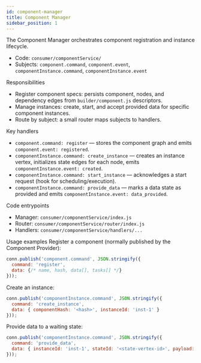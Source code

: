 ```yaml
---
id: component-manager
title: Component Manager
sidebar_position: 1
---
```


The Component Manager orchestrates component registration and instance lifecycle.

- Code: `consumer/componentService/`
- Subjects: `component.command`, `component.event`, `componentInstance.command`, `componentInstance.event`

Responsibilities
- Register component specs: persists component, nodes, and dependency edges from `builder/component.js` descriptors.
- Manage instances: create, start, and accept provided data for specific component instances.
- Route by subject: a small router maps subjects to handlers.

Key handlers
- `component.command: register` — stores the component graph and emits `component.event: registered`.
- `componentInstance.command: create_instance` — creates an instance vertex, initializes state edges for each node, emits `componentInstance.event: created`.
- `componentInstance.command: start_instance` — acknowledges a start request (hook for scheduling/execution).
- `componentInstance.command: provide_data` — marks a data state as provided and emits `componentInstance.event: data_provided`.

Code entrypoints
- Manager: `consumer/componentService/index.js`
- Router: `consumer/componentService/router/index.js`
- Handlers: `consumer/componentService/handlers/...`

Usage examples
Register a component (normally published by the Component Provider):
```js
conn.publish('component.command', JSON.stringify({
  command: 'register',
  data: {/* name, hash, data[], tasks[] */}
}));
```

Create an instance:
```js
conn.publish('componentInstance.command', JSON.stringify({
  command: 'create_instance',
  data: { componentHash: '<hash>', instanceId: 'inst-1' }
}));
```

Provide data to a waiting state:
```js
conn.publish('componentInstance.command', JSON.stringify({
  command: 'provide_data',
  data: { instanceId: 'inst-1', stateId: '<state-vertex-id>', payload: { /* any */ } }
}));
```
